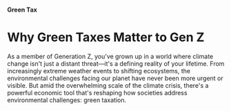#### Green Tax
# Why Green Taxes Matter to Gen Z

As a member of Generation Z, you've grown up in a world where climate change isn't just a distant threat—it's a defining reality of your lifetime. From increasingly extreme weather events to shifting ecosystems, the environmental challenges facing our planet have never been more urgent or visible. But amid the overwhelming scale of the climate crisis, there's a powerful economic tool that's reshaping how societies address environmental challenges: green taxation.
